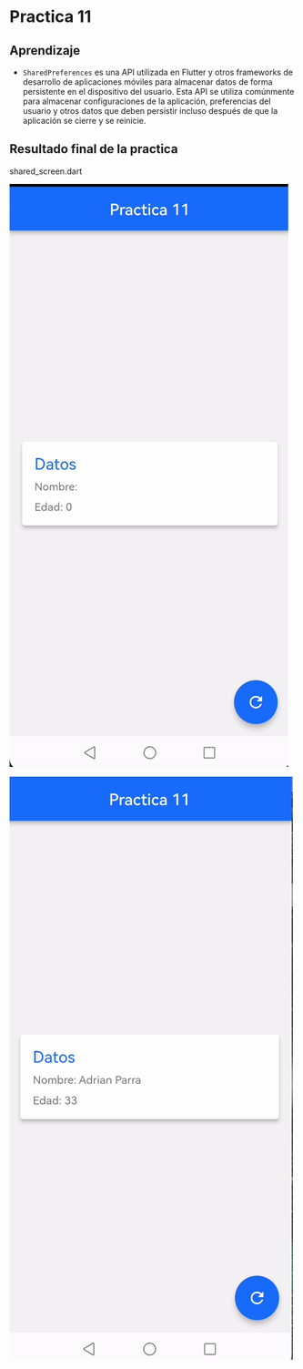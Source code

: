 # Practica 11

## Aprendizaje

 - `SharedPreferences` es una API utilizada en Flutter y otros frameworks de desarrollo de aplicaciones móviles para almacenar datos de forma persistente en el dispositivo del usuario. Esta API se utiliza comúnmente para almacenar configuraciones de la aplicación, preferencias del usuario y otros datos que deben persistir incluso después de que la aplicación se cierre y se reinicie.


## Resultado final de la practica

shared_screen.dart

![Pantalla 1](https://github.com/adrian-parra/Flutter-Practicas/blob/main/practica_11/assets/pagina1.png?raw=true)

![Pantalla 2](https://github.com/adrian-parra/Flutter-Practicas/blob/main/practica_11/assets/pagina2.png?raw=true)




